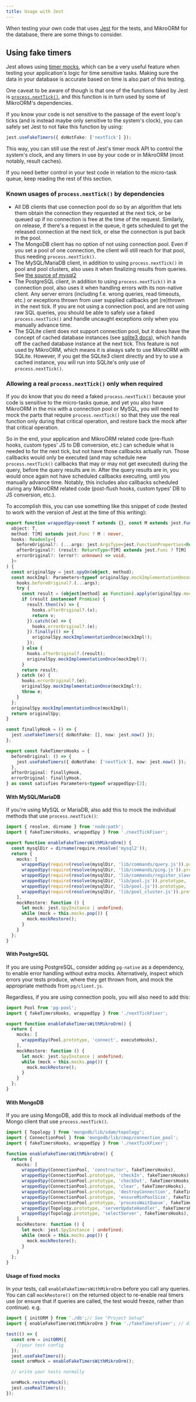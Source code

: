 ```yaml
---
title: Usage with Jest
---
```


When testing your own code that uses [Jest](https://jestjs.io/) for the tests, and MikroORM for the database, there are some things to consider.

## Using fake timers

Jest allows using [timer mocks](https://jestjs.io/docs/timer-mocks), which can be a very useful feature when testing your application's logic for time sensitive tasks. Making sure the data in your database is accurate based on time is also part of this testing.

One caveat to be aware of though is that one of the functions faked by Jest is [`process.nextTick()`](https://nodejs.org/docs/latest/api/process.html#processnexttickcallback-args), and this function is in turn used by some of MikroORM's dependencies.

If you know your code is not sensitive to the passage of the event loop's ticks (and is instead maybe only sensitive to the system's clock), you can safely set Jest to not fake this function by using:

```typescript
jest.useFakeTimers({ doNotFake: ['nextTick'] });
```

This way, you can still use the rest of Jest's timer mock API to control the system's clock, and any timers in use by your code or in MikroORM (most notably, result caches).

If you need better control in your test code in relation to the micro-task queue, keep reading the rest of this section.

### Known usages of `process.nextTick()` by dependencies

- All DB clients that use connection pool do so by an algorithm that lets them obtain the connection they requested at the next tick, or be queued up if no connection is free at the time of the request. Similarly, on release, if there's a request in the queue, it gets scheduled to get the released connection at the next tick, or else the connection is put back in the pool.
- The MongoDB client has no option of not using connection pool. Even if you set a pool of one connection, the client will still reach for that pool, thus needing `process.nextTick()`.
- The MySQL/MariaDB client, in addition to using `process.nextTick()` in pool and pool clusters, also uses it when finalizing results from queries. See [the source of mysql2](https://github.com/sidorares/node-mysql2/blob/1d983fa46031a77c689faea5f69e6e0baa1b3de7/lib/commands/query.js#L84-L92)
- The PostgreSQL client, in addition to using `process.nextTick()` in a connection pool, also uses it when handling errors with its non-native client. Any server errors (including f.e. wrong queries, read timeouts, etc.) or exceptions thrown from user supplied callbacks get (re)thrown in the next tick. If you are not using a connection pool, and are not using raw SQL queries, you should be able to safely use a faked `process.nextTick()` and handle uncaught exceptions only when you manually advance time.
- The SQLite client does not support connection pool, but it does have the concept of cached database instances (see [sqlite3 docs](https://github.com/TryGhost/node-sqlite3/wiki/Caching)), which hands off the cached database instance at the next tick. This feature is not used by MikroORM, which means it is always safe to use MikroORM with SQLite. However, if you get the SQLite3 client directly and try to use a cached instance, you will run into SQLite's only use of `process.nextTick()`.

### Allowing a real `process.nextTick()` only when required

If you do know that you do need a faked `process.nextTick()` because your code is sensitive to the micro-tasks queue, and yet you also have MikroORM in the mix with a connection pool or MySQL, you will need to mock the parts that require `process.nextTick()` so that they use the real function only during that critical operation, and restore back the mock after that critical operation.

So in the end, your application and MikroORM related code (pre-flush hooks, custom types' JS to DB conversion, etc.) can schedule what is needed to for the next tick, but not have those callbacks actually run. Those callbacks would only be executed (and may schedule new `process.nextTick()` callbacks that may or may not get executed) during the query, before the query results are in. After the query results are in, you would once again not have scheduled callbacks executing, until you manually advance time. Notably, this includes also callbacks scheduled during any MikroORM related code (post-flush hooks, custom types' DB to JS conversion, etc.). 

To accomplish this, you can use something like this snippet of code (tested to work with the version of Jest at the time of this writing):

```ts title='nextTickFixer.ts'
export function wrappedSpy<const T extends {}, const M extends jest.FunctionPropertyNames<Required<T>>>(
  object: T,
  method: T[M] extends jest.Func ? M : never,
  hooks: Readonly<{
    beforeOriginal?: (...args: jest.ArgsType<jest.FunctionProperties<Required<T>>[T[M] extends jest.Func ? M : never]>) => void,
    afterOriginal?: (result: ReturnType<T[M] extends jest.Func ? T[M] : never> extends Promise<infer R> ? R : ReturnType<T[M] extends jest.Func ? T[M] : never>) => void,
    errorOriginal?: (error?: unknown) => void,
  }>
) {
  const originalSpy = jest.spyOn(object, method);
  const mockImpl: Parameters<typeof originalSpy.mockImplementationOnce>[0] = (...args) => {
    hooks.beforeOriginal?.(...args);
    try {
      const result = (object[method] as Function).apply(originalSpy.mock.contexts.at(-1), args);
      if (result instanceof Promise) {
        result.then((v) => {
          hooks.afterOriginal?.(v);
          return v;
        }).catch((e) => {
          hooks.errorOriginal?.(e);
        }).finally(() => {
          originalSpy.mockImplementationOnce(mockImpl!);
        });
      } else {
        hooks.afterOriginal?.(result);
        originalSpy.mockImplementationOnce(mockImpl!);
      }
      return result;
    } catch (e) {
      hooks.errorOriginal?.(e);
      originalSpy.mockImplementationOnce(mockImpl!);
      throw e;
    }
  };
  originalSpy.mockImplementationOnce(mockImpl);
  return originalSpy;
}

const finallyHook = () => {
  jest.useFakeTimers({ doNotFake: [], now: jest.now() });
};

export const fakeTimersHooks = {
  beforeOriginal: () => {
    jest.useFakeTimers({ doNotFake: ['nextTick'], now: jest.now() });
  },
  afterOriginal: finallyHook,
  errorOriginal: finallyHook,
} as const satisfies Parameters<typeof wrappedSpy>[2];
```

#### With MySQL/MariaDB

If you're using MySQL or MariaDB, also add this to mock the individual methods that use `process.nextTick()`:

```ts title='fakeTimersFixer.ts'
import { resolve, dirname } from 'node:path';
import { fakeTimersHooks, wrappedSpy } from './nextTickFixer';

export function enableFakeTimersWithMikroOrm() {
  const mysqlDir = dirname(require.resolve('mysql2'));
  return {
    mocks: [
      wrappedSpy(require(resolve(mysqlDir, 'lib/commands/query.js')).prototype, 'done', executeHooks),
      wrappedSpy(require(resolve(mysqlDir, 'lib/commands/ping.js')).prototype, 'pingResponse', executeHooks),
      wrappedSpy(require(resolve(mysqlDir, 'lib/commands/register_slave.js')).prototype, 'registerResponse', executeHooks),
      wrappedSpy(require(resolve(mysqlDir, 'lib/pool.js')).prototype, 'getConnection', executeHooks),
      wrappedSpy(require(resolve(mysqlDir, 'lib/pool.js')).prototype, 'releaseConnection', executeHooks),
      wrappedSpy(require(resolve(mysqlDir, 'lib/pool_cluster.js')).prototype, 'end', executeHooks),
    ],
    mockRestore: function () {
      let mock: jest.SpyInstance | undefined;
      while (mock = this.mocks.pop()) {
        mock.mockRestore();
      }
    }
  };
}
```

#### With PostgreSQL

If you are using PostgreSQL, consider adding `pg-native` as a dependency, to enable error handling without extra mocks. Alternatively, inspect which errors your tests produce, where they get thrown from, and mock the appropriate methods from `pg/client.js`.

Regardless, if you are using connection pools, you will also need to add this:

```ts title='fakeTimersFixer.ts'
import Pool from 'pg-pool';
import { fakeTimersHooks, wrappedSpy } from './nextTickFixer';

export function enableFakeTimersWithMikroOrm() {
  return {
    mocks: [
      wrappedSpy(Pool.prototype, 'connect', executeHooks),
    ],
    mockRestore: function () {
      let mock: jest.SpyInstance | undefined;
      while (mock = this.mocks.pop()) {
        mock.mockRestore();
      }
    }
  };
}
```

#### With MongoDB

If you are using MongoDB, add this to mock all individual methods of the Mongo client that use `process.nextTick()`.

```ts title='fakeTimersFixer.ts'
import { Topology } from 'mongodb/lib/sdam/topology';
import { ConnectionPool } from 'mongodb/lib/cmap/connection_pool';
import { fakeTimersHooks, wrappedSpy } from './nextTickFixer';

function enableFakeTimersWithMikroOrm() {
  return {
    mocks: [
      wrappedSpy(ConnectionPool, 'constructor', fakeTimersHooks),
      wrappedSpy(ConnectionPool.prototype, 'checkIn', fakeTimersHooks),
      wrappedSpy(ConnectionPool.prototype, 'checkOut', fakeTimersHooks),
      wrappedSpy(ConnectionPool.prototype, 'clear', fakeTimersHooks),
      wrappedSpy(ConnectionPool.prototype, 'destroyConnection', fakeTimersHooks),
      wrappedSpy(ConnectionPool.prototype, 'ensureMinPoolSize', fakeTimersHooks),
      wrappedSpy(ConnectionPool.prototype, 'processWaitQueue', fakeTimersHooks),
      wrappedSpy(Topology.prototype, 'serverUpdateHandler', fakeTimersHooks),
      wrappedSpy(Topology.prototype, 'selectServer', fakeTimersHooks),
    ],
    mockRestore: function () {
      let mock: jest.SpyInstance | undefined;
      while (mock = this.mocks.pop()) {
        mock.mockRestore();
      }
    }
  };
}
```

#### Usage of fixed mocks

In your tests, call `enableFakeTimersWithMikroOrm` before you call any queries. You can call `mockRestore()` on the returned object to re-enable real timers use (or ensure that if queries are called, the test would freeze, rather than continue). e.g.

```ts title='example.test.ts'
import { initORM } from './db';// See "Project Setup"
import { enableFakeTimersWithMikroOrm } from './fakeTimersFixer'; // different based on your driver; see above

test(() => {
  const orm = initORM({
    //your test config
  });
  jest.useFakeTimers();
  const ormMock = enableFakeTimersWithMikroOrm();

  // write your tests normally

  ormMock.restoreMock();
  jest.useRealTimers();
});
```
